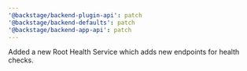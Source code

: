 ```yaml
---
'@backstage/backend-plugin-api': patch
'@backstage/backend-defaults': patch
'@backstage/backend-app-api': patch
---
```


Added a new Root Health Service which adds new endpoints for health checks.
